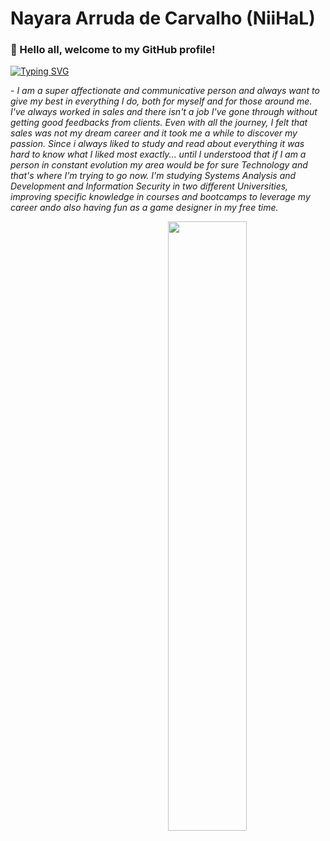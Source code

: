 # Nayara Arruda de Carvalho (NiiHaL)

### :handshake: Hello all, welcome to my GitHub profile!

[![Typing SVG](https://readme-typing-svg.herokuapp.com?color=FF3670&size=35&center=true&vCenter=true&width=1000&lines=Welcome+to+my+GitHub+profile!;My+name+is+Vatan+Agnihotri;I'm+a+Freelancer+Software+Engineer)](https://git.io/typing-svg)
 
 <p>- <i>I am a super affectionate and communicative person and always want to give my best in everything I do, both for myself and for those around me. I've always worked in sales and there isn't a job I've gone through without getting good feedbacks from clients. Even with all the journey, I felt that sales was not my dream career and it took me a while to discover my passion. Since i always liked to study and read about everything it was hard to know what I liked most exactly... until I understood that if I am a person in constant evolution my area would be for sure Technology and that's where I'm trying to go now. I'm studying Systems Analysis and Development and Information Security in two different Universities, improving specific knowledge in courses and bootcamps to leverage my career ando also having fun as a game designer in my free time.</i></p>


<img src="https://i.pinimg.com/originals/6b/5d/32/6b5d32a496de73e0dc68036ca066857e.gif" width="50%" align="right" />

